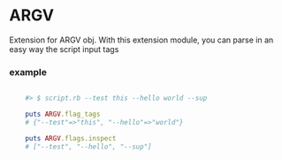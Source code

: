 ARGV
========

Extension for ARGV obj.
With this extension module, you can parse in an easy way the script input tags

### example

```ruby

    #> $ script.rb --test this --hello world --sup

    puts ARGV.flag_tags
    # {"--test"=>"this", "--hello"=>"world"}

    puts ARGV.flags.inspect
    # ["--test", "--hello", "--sup"]

```